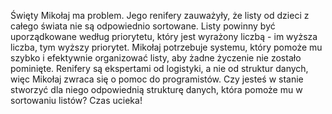 Święty Mikołaj ma problem. Jego renifery zauważyły, że listy od dzieci z całego świata nie są odpowiednio sortowane. Listy powinny być uporządkowane według priorytetu, który jest wyrażony liczbą - im wyższa liczba, tym wyższy priorytet. Mikołaj potrzebuje systemu, który pomoże mu szybko i efektywnie organizować listy, aby żadne życzenie nie zostało pominięte. Renifery są ekspertami od logistyki, a nie od struktur danych, więc Mikołaj zwraca się o pomoc do programistów. Czy jesteś w stanie stworzyć dla niego odpowiednią strukturę danych, która pomoże mu w sortowaniu listów? Czas ucieka!